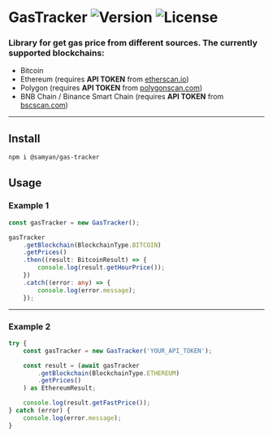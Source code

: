 
# GasTracker ![Version](https://img.shields.io/npm/v/@samyan/gas-tracker) ![License](https://img.shields.io/npm/l/@samyan/gas-tracker)

### Library for get gas price from different sources. The currently supported blockchains:

- Bitcoin
- Ethereum (requires **API TOKEN** from [etherscan.io](https://etherscan.io))
- Polygon (requires **API TOKEN** from [polygonscan.com](https://polygonscan.com))
- BNB Chain / Binance Smart Chain (requires **API TOKEN** from [bscscan.com](https://bscscan.com))

---

## Install

```sh
npm i @samyan/gas-tracker
```

## Usage

### Example 1

````typescript
const gasTracker = new GasTracker();

gasTracker
    .getBlockchain(BlockchainType.BITCOIN)
    .getPrices()
    .then((result: BitcoinResult) => {
        console.log(result.getHourPrice());
    })
    .catch((error: any) => {
        console.log(error.message);
    });
````

--------------

### Example 2
````typescript
try {
    const gasTracker = new GasTracker('YOUR_API_TOKEN');

    const result = (await gasTracker
        .getBlockchain(BlockchainType.ETHEREUM)
        .getPrices()
    ) as EthereumResult;

    console.log(result.getFastPrice());
} catch (error) {
    console.log(error.message);
}
````
